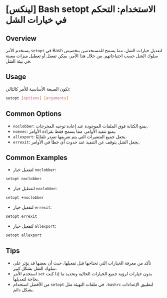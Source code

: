 # [لينكس] Bash setopt الاستخدام: التحكم في خيارات الشل

## Overview
يستخدم الأمر `setopt` في Bash لتعديل خيارات الشل، مما يسمح للمستخدمين بتخصيص سلوك الشل حسب احتياجاتهم. من خلال هذا الأمر، يمكن تفعيل أو تعطيل ميزات معينة في بيئة الشل.

## Usage
تكون الصيغة الأساسية للأمر كالتالي:

```bash
setopt [options] [arguments]
```

## Common Options
- `noclobber`: يمنع الكتابة فوق الملفات الموجودة عند إعادة توجيه المخرجات.
- `noexec`: يمنع تنفيذ الأوامر، مما يسمح فقط بقراءة الأوامر.
- `allexport`: يجعل جميع المتغيرات التي يتم تعريفها تصدر تلقائيًا.
- `errexit`: يجعل الشل يتوقف عن التنفيذ عند حدوث أي خطأ في الأوامر.

## Common Examples
- لتفعيل خيار `noclobber`:

```bash
setopt noclobber
```

- لتعطيل خيار `noclobber`:

```bash
setopt +noclobber
```

- لتفعيل خيار `errexit`:

```bash
setopt errexit
```

- لتفعيل خيار `allexport`:

```bash
setopt allexport
```

## Tips
- تأكد من معرفة الخيارات التي تحتاجها قبل تفعيلها، حيث أن بعضها قد يؤثر على سلوك الشل بشكل كبير.
- استخدم الأمر `set` بدون خيارات لرؤية جميع الخيارات الحالية وتحديد ما إذا كنت بحاجة لتعديلها.
- من الأفضل استخدام `setopt` في ملفات التهيئة مثل `.bashrc` لتطبيق الإعدادات بشكل دائم.